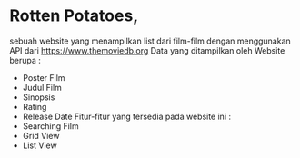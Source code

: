 # Rotten Potatoes, 
sebuah website yang menampilkan list dari film-film dengan menggunakan API dari https://www.themoviedb.org
Data yang ditampilkan oleh Website berupa : 
- Poster Film 
- Judul Film 
- Sinopsis
- Rating
- Release Date
Fitur-fitur yang tersedia pada website ini : 
- Searching Film 
- Grid View
- List View 
